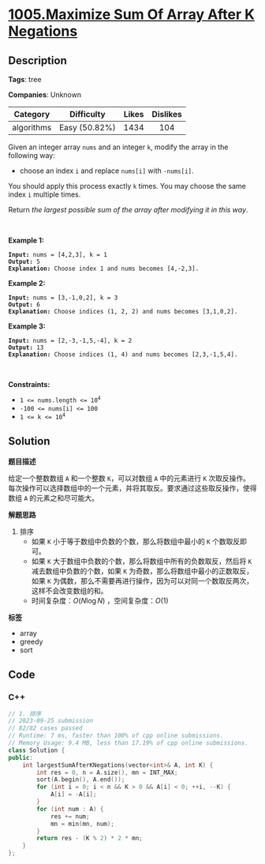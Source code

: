 # [1005.Maximize Sum Of Array After K Negations](https://leetcode.com/problems/maximize-sum-of-array-after-k-negations/description/)

## Description

**Tags**: tree

**Companies**: Unknown

|  Category  |  Difficulty   | Likes | Dislikes |
| :--------: | :-----------: | :---: | :------: |
| algorithms | Easy (50.82%) | 1434  |   104    |

<p>Given an integer array <code>nums</code> and an integer <code>k</code>, modify the array in the following way:</p>
<ul>
  <li>choose an index <code>i</code> and replace <code>nums[i]</code> with <code>-nums[i]</code>.</li>
</ul>
<p>You should apply this process exactly <code>k</code> times. You may choose the same index <code>i</code> multiple times.</p>
<p>Return <em>the largest possible sum of the array after modifying it in this way</em>.</p>
<p>&nbsp;</p>
<p><strong class="example">Example 1:</strong></p>
<pre><code><strong>Input:</strong> nums = [4,2,3], k = 1
<strong>Output:</strong> 5
<strong>Explanation:</strong> Choose index 1 and nums becomes [4,-2,3].</code></pre>
<p><strong class="example">Example 2:</strong></p>
<pre><code><strong>Input:</strong> nums = [3,-1,0,2], k = 3
<strong>Output:</strong> 6
<strong>Explanation:</strong> Choose indices (1, 2, 2) and nums becomes [3,1,0,2].</code></pre>
<p><strong class="example">Example 3:</strong></p>
<pre><code><strong>Input:</strong> nums = [2,-3,-1,5,-4], k = 2
<strong>Output:</strong> 13
<strong>Explanation:</strong> Choose indices (1, 4) and nums becomes [2,3,-1,5,4].</code></pre>
<p>&nbsp;</p>
<p><strong>Constraints:</strong></p>
<ul>
  <li><code>1 &lt;= nums.length &lt;= 10<sup>4</sup></code></li>
  <li><code>-100 &lt;= nums[i] &lt;= 100</code></li>
  <li><code>1 &lt;= k &lt;= 10<sup>4</sup></code></li>
</ul>

## Solution

**题目描述**

给定一个整数数组 `A` 和一个整数 `K`，可以对数组 `A` 中的元素进行 `K` 次取反操作。每次操作可以选择数组中的一个元素，并将其取反。要求通过这些取反操作，使得数组 `A` 的元素之和尽可能大。

**解题思路**

1. 排序
   - 如果 `K` 小于等于数组中负数的个数，那么将数组中最小的 `K` 个数取反即可。
   - 如果 `K` 大于数组中负数的个数，那么将数组中所有的负数取反，然后将 `K` 减去数组中负数的个数，如果 `K` 为奇数，那么将数组中最小的正数取反，如果 `K` 为偶数，那么不需要再进行操作，因为可以对同一个数取反两次，这样不会改变数组的和。
   - 时间复杂度：$O(N\log N)$ ，空间复杂度：$O(1)$

**标签**

- array
- greedy
- sort

<!-- code start -->
## Code

### C++

```cpp
// 1. 排序
// 2023-09-25 submission
// 82/82 cases passed
// Runtime: 7 ms, faster than 100% of cpp online submissions.
// Memory Usage: 9.4 MB, less than 17.19% of cpp online submissions.
class Solution {
public:
    int largestSumAfterKNegations(vector<int>& A, int K) {
        int res = 0, n = A.size(), mn = INT_MAX;
        sort(A.begin(), A.end());
        for (int i = 0; i < n && K > 0 && A[i] < 0; ++i, --K) {
            A[i] = -A[i];
        }
        for (int num : A) {
            res += num;
            mn = min(mn, num);
        }
        return res - (K % 2) * 2 * mn;
    }
};
```

<!-- code end -->
